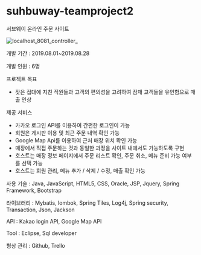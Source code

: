 # suhbuway-teamproject2
서브웨이 온라인 주문 사이트

![localhost_8081_controller_](https://user-images.githubusercontent.com/52490515/126143382-cb433d1c-8769-4724-9f17-8299c58f24df.png)

개발 기간 : 2019.08.01~2019.08.28

개발 인원 : 6명

프로젝트 목표
- 잦은 접대에 지친 직원들과 고객의 편의성을 고려하여 잠재 고객들을 유인함으로 매출 인상

제공 서비스
- 카카오 로그인 API를 이용하여 간편한 로그인이 가능
- 회원은 게시판 이용 및 최근 주문 내역 확인 가능
- Google Map Api를 이용하여 근처 매장 위치 확인 가능
- 매장에서 직접 주문하는 것과 동일한 과정을 사이트 내에서도 가능하도록 구현
- 호스트는 매장 정보 페이지에서 주문 리스트 확인, 주문 취소, 메뉴 준비 가능 여부를 선택 가능
- 호스트는 회원 관리, 메뉴 추가 / 삭제 / 수정, 매출 확인 가능 

사용 기술 : Java, JavaScript, HTML5, CSS, Oracle, JSP, Jquery, Spring Framework, Bootstrap

라이브러리 : Mybatis, lombok, Spring Tiles, Log4j, Spring security, Transaction, Json, Jackson

API : Kakao login API, Google Map API

Tool : Eclipse, Sql developer

형상 관리 : Github, Trello
